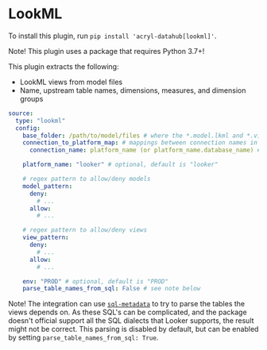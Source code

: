 # LookML

To install this plugin, run `pip install 'acryl-datahub[lookml]'`.

Note! This plugin uses a package that requires Python 3.7+!

This plugin extracts the following:

- LookML views from model files
- Name, upstream table names, dimensions, measures, and dimension groups

```yml
source:
  type: "lookml"
  config:
    base_folder: /path/to/model/files # where the *.model.lkml and *.view.lkml files are stored
    connection_to_platform_map: # mappings between connection names in the model files to platform names
      connection_name: platform_name (or platform_name.database_name) # for ex. my_snowflake_conn: snowflake.my_database

    platform_name: "looker" # optional, default is "looker"

    # regex pattern to allow/deny models
    model_pattern:
      deny:
        # ...
      allow:
        # ...

    # regex pattern to allow/deny views
    view_pattern:
      deny:
        # ...
      allow:
        # ...

    env: "PROD" # optional, default is "PROD"
    parse_table_names_from_sql: False # see note below
```

Note! The integration can use [`sql-metadata`](https://pypi.org/project/sql-metadata/) to try to parse the tables the
views depends on. As these SQL's can be complicated, and the package doesn't official support all the SQL dialects that
Looker supports, the result might not be correct. This parsing is disabled by default, but can be enabled by setting
`parse_table_names_from_sql: True`.
